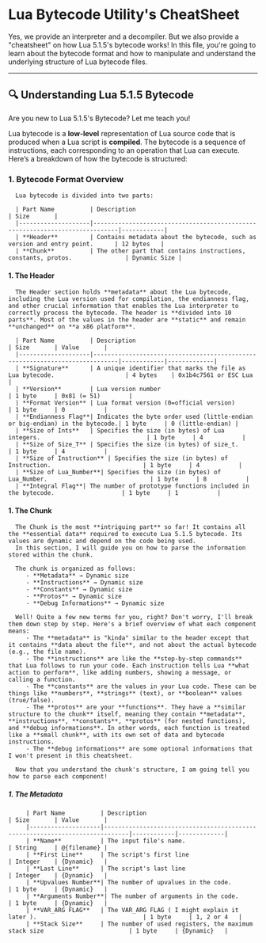 # Lua Bytecode Utility's CheatSheet

   Yes, we provide an interpreter and a decompiler. But we also provide a "cheatsheet" on how Lua 5.1.5's bytecode works! In this file, you're going to learn about the bytecode format and how to manipulate and understand the underlying structure of Lua bytecode files.

---

## 🔍 Understanding Lua 5.1.5 Bytecode

   Are you new to Lua 5.1.5's Bytecode? Let me teach you!

   Lua bytecode is a **low-level** representation of Lua source code that is produced when a Lua script is **compiled**. The bytecode is a sequence of instructions, each corresponding to an operation that Lua can execute. Here’s a breakdown of how the bytecode is structured:

### 1. **Bytecode Format Overview**
      Lua bytecode is divided into two parts:

      | Part Name          | Description                                                                 | Size       |
      |--------------------|-----------------------------------------------------------------------------|------------|
      | **Header**         | Contains metadata about the bytecode, such as version and entry point.      | 12 bytes   |
      | **Chunk**          | The other part that contains instructions, constants, protos.               | Dynamic Size |

#### 1. The Header
      The Header section holds **metadata** about the Lua bytecode, including the Lua version used for compilation, the endianness flag, and other crucial information that enables the Lua interpreter to correctly process the bytecode. The header is **divided into 10 parts**. Most of the values in the header are **static** and remain **unchanged** on **a x86 platform**.

      | Part Name          | Description                                                                 | Size       | Value       |
      |--------------------|-----------------------------------------------------------------------------|------------|-------------|
      | **Signature**      | A unique identifier that marks the file as Lua bytecode.                    | 4 bytes    | 0x1b4c7561 or ESC Lua  |
      | **Version**        | Lua version number                                                          | 1 byte     | 0x81 (= 51)        |
      | **Format Version** | Lua format version (0=official version)                                     | 1 byte     | 0           |
      | **Endianness Flag**| Indicates the byte order used (little-endian or big-endian) in the bytecode.| 1 byte     | 0 (little-endian) |
      | **Size of Ints**   | Specifies the size (in bytes) of Lua integers.                              | 1 byte     | 4           |
      | **Size of Size_T** | Specifies the size (in bytes) of size_t.                                    | 1 byte     | 4           |
      | **Size of Instruction** | Specifies the size (in bytes) of Instruction.                          | 1 byte     | 4           |
      | **Size of Lua_Number**| Specifies the size (in bytes) of Lua_Number.                             | 1 byte     | 8           |
      | **Integral Flag**| The number of prototype functions included in the bytecode.                   | 1 byte     | 1           |

#### 1. The Chunk

      The Chunk is the most **intriguing part** so far! It contains all the **essential data** required to execute Lua 5.1.5 bytecode. Its values are dynamic and depend on the code being used.
      In this section, I will guide you on how to parse the information stored within the chunk.

      The chunk is organized as follows:
         - **Metadata** → Dynamic size
         - **Instructions** → Dynamic size
         - **Constants** → Dynamic size
         - **Protos** → Dynamic size
         - **Debug Informations** → Dynamic size

      Well! Quite a few new terms for you, right? Don't worry, I'll break them down step by step. Here's a brief overview of what each component means:
         - The **metadata** is "kinda" similar to the header except that it contains **data about the file**, and not about the actual bytecode  (e.g., the file name).
         - The **instructions** are like the **step-by-step commands** that Lua follows to run your code. Each instruction tells Lua **what action to perform**, like adding numbers, showing a message, or calling a function.
         - The **constants** are the values in your Lua code. These can be things like **numbers**, **strings** (text), or **boolean** values (true/false).
         - The **protos** are your **functions**. They have a **similar structure to the chunk** itself, meaning they contain **metadata**, **instructions**, **constants**, **protos** (for nested functions), and **debug informations**. In other words, each function is treated like a **small chunk**, with its own set of data and bytecode instructions.
         - The **debug informations** are some optional informations that I won't present in this cheatsheet.

      Now that you understand the chunk's structure, I am going tell you how to parse each component!

##### 1. The Metadata
         | Part Name          | Description                                                                 | Size       | Value       |
         |--------------------|-----------------------------------------------------------------------------|------------|-------------|
         | **Name**           | The input file's name.                                                      | String     | @{filename} |
         | **First Line**     | The script's first line                                                     | Integer    | {Dynamic}   |
         | **Last Line**      | The script's last line                                                      | Integer    | {Dynamic}   |
         | **Upvalues Number**| The number of upvalues in the code.                                         | 1 byte     | {Dynamic}   |
         | **Arguments Number**| The number of arguments in the code.                                       | 1 byte     | {Dynamic}   |
         | **VAR_ARG FLAG**   | The VAR_ARG FLAG ( I might explain it later ).                              | 1 byte     | 1, 2 or 4   |
         | **Stack Size**     | The number of used registers, the maximum stack size                        | 1 byte     | {Dynamic}   |